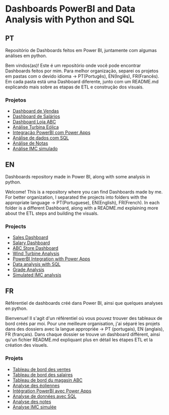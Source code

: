 # Dashboards PowerBI and Data Analysis with Python and SQL
## PT
Repositório de Dashboards feitos em Power BI, juntamente com algumas análises em python.

Bem vindos(as)! Este é um repositório onde você pode encontrar Dashboards feitos por mim.
Para melhor organização, separei os projetos em pastas com o devido idioma -> PT(Portugês), EN(Inglês), FR(Francês).
Em cada pasta está uma Dashboard diferente, junto com um README.md explicando mais sobre as etapas de ETL e construção dos visuais.

### Projetos
- [Dashboard de Vendas]()
- [Dashboard de Salários]()
- [Dashboard Loja ABC]()
- [Análise Turbina Eólica]()
- [Integração PowerBI com Power Apps]()
- [Análise de dados com SQL]()
- [Análise de Notas]()
- [Análise IMC simulado]()

## EN
Dashboards repository made in Power BI, along with some analysis in python.

Welcome! This is a repository where you can find Dashboards made by me.
For better organization, I separated the projects into folders with the appropriate language -> PT(Portuguese), EN(English), FR(French).
In each folder is a different Dashboard, along with a README.md explaining more about the ETL steps and building the visuals.

### Projects
- [Sales Dashboard]()
- [Salary Dashboard]()
- [ABC Store Dashboard]()
- [Wind Turbine Analysis]()
- [PowerBI Integration with Power Apps]()
- [Data analysis with SQL]()
- [Grade Analysis]()
- [Simulated IMC analysis]()

## FR
Référentiel de dashboards créé dans Power BI, ainsi que quelques analyses en python.

Bienvenue! Il s'agit d'un référentiel où vous pouvez trouver des tableaux de bord créés par moi.
Pour une meilleure organisation, j'ai séparé les projets dans des dossiers avec la langue appropriée -> PT (portugais), EN (anglais), FR (français).
Dans chaque dossier se trouve un dashboard différent, ainsi qu'un fichier README.md expliquant plus en détail les étapes ETL et la création des visuels.

### Projets
- [Tableau de bord des ventes]()
- [Tableau de bord des salaires]()
- [Tableau de bord du magasin ABC]()
- [Analyse des éoliennes]()
- [Intégration PowerBI avec Power Apps]()
- [Analyse de données avec SQL]()
- [Analyse des notes]()
- [Analyse IMC simulée]()
